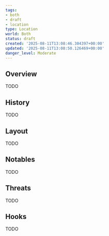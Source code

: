 ```yaml
---
tags:
- both
- draft
- location
type: Location
world: Both
status: draft
created: '2025-08-11T13:08:46.304397+00:00'
updated: '2025-08-11T13:08:50.126469+00:00'
danger_level: Moderate
---
```



## Overview

TODO
## History

TODO
## Layout

TODO
## Notables

TODO
## Threats

TODO
## Hooks

TODO
